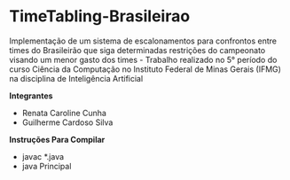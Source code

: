 # TimeTabling-Brasileirao
Implementação de um sistema de escalonamentos para confrontos entre times do Brasileirão que siga determinadas restrições do campeonato visando um menor gasto dos times - Trabalho realizado no 5° período do curso Ciência da Computação no Instituto Federal de Minas Gerais (IFMG) na disciplina de Inteligência Artificial

**Integrantes**

   * Renata Caroline Cunha
   * Guilherme Cardoso Silva

**Instruções Para Compilar**

- javac *.java
- java Principal

